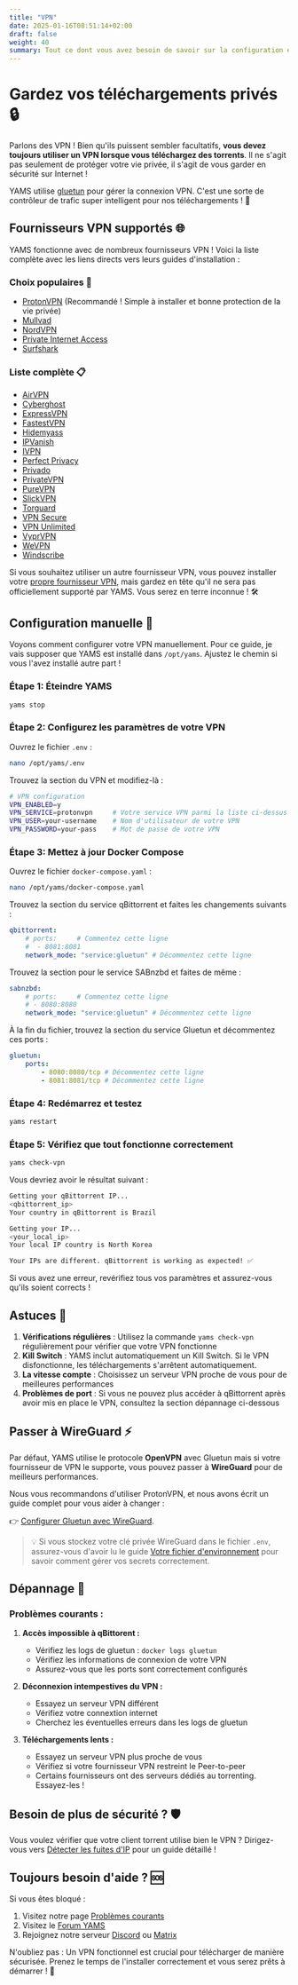 ```yaml
---
title: "VPN"
date: 2025-01-16T08:51:14+02:00
draft: false
weight: 40
summary: Tout ce dont vous avez besoin de savoir sur la configuration et l'utilisation d'un VPN avec YAMS
---
```


# Gardez vos téléchargements privés 🔒

Parlons des VPN ! Bien qu'ils puissent sembler facultatifs, **vous devez toujours utiliser un VPN lorsque vous téléchargez des torrents**. Il ne s'agit pas seulement de protéger votre vie privée, il s'agit de vous garder en sécurité sur Internet !

YAMS utilise [gluetun](https://github.com/qdm12/gluetun) pour gérer la connexion VPN. C'est une sorte de contrôleur de trafic super intelligent pour nos téléchargements ! 🚦

## Fournisseurs VPN supportés 🌐

YAMS fonctionne avec de nombreux fournisseurs VPN ! Voici la liste complète avec les liens directs vers leurs guides d'installation :

### Choix populaires 🌟

-   [ProtonVPN](https://github.com/qdm12/gluetun-wiki/blob/main/setup/providers/protonvpn.md) (Recommandé ! Simple à installer et bonne protection de la vie privée)
-   [Mullvad](https://github.com/qdm12/gluetun-wiki/blob/main/setup/providers/mullvad.md)
-   [NordVPN](https://github.com/qdm12/gluetun-wiki/blob/main/setup/providers/nordvpn.md)
-   [Private Internet Access](https://github.com/qdm12/gluetun-wiki/blob/main/setup/providers/private-internet-access.md)
-   [Surfshark](https://github.com/qdm12/gluetun-wiki/blob/main/setup/providers/surfshark.md)

### Liste complète 📋

-   [AirVPN](https://github.com/qdm12/gluetun-wiki/blob/main/setup/providers/airvpn.md)
-   [Cyberghost](https://github.com/qdm12/gluetun-wiki/blob/main/setup/providers/cyberghost.md)
-   [ExpressVPN](https://github.com/qdm12/gluetun-wiki/blob/main/setup/providers/expressvpn.md)
-   [FastestVPN](https://github.com/qdm12/gluetun-wiki/blob/main/setup/providers/fastestvpn.md)
-   [Hidemyass](https://github.com/qdm12/gluetun-wiki/blob/main/setup/providers/hidemyass.md)
-   [IPVanish](https://github.com/qdm12/gluetun-wiki/blob/main/setup/providers/ipvanish.md)
-   [IVPN](https://github.com/qdm12/gluetun-wiki/blob/main/setup/providers/ivpn.md)
-   [Perfect Privacy](https://github.com/qdm12/gluetun-wiki/blob/main/setup/providers/perfect-privacy.md)
-   [Privado](https://github.com/qdm12/gluetun-wiki/blob/main/setup/providers/privado.md)
-   [PrivateVPN](https://github.com/qdm12/gluetun-wiki/blob/main/setup/providers/privatevpn.md)
-   [PureVPN](https://github.com/qdm12/gluetun-wiki/blob/main/setup/providers/purevpn.md)
-   [SlickVPN](https://github.com/qdm12/gluetun-wiki/blob/main/setup/providers/slickvpn.md)
-   [Torguard](https://github.com/qdm12/gluetun-wiki/blob/main/setup/providers/torguard.md)
-   [VPN Secure](https://github.com/qdm12/gluetun-wiki/blob/main/setup/providers/vpn-secure.md)
-   [VPN Unlimited](https://github.com/qdm12/gluetun-wiki/blob/main/setup/providers/vpn-unlimited.md)
-   [VyprVPN](https://github.com/qdm12/gluetun-wiki/blob/main/setup/providers/vyprvpn.md)
-   [WeVPN](https://github.com/qdm12/gluetun-wiki/blob/main/setup/providers/wevpn.md)
-   [Windscribe](https://github.com/qdm12/gluetun-wiki/blob/main/setup/providers/windscribe.md)

Si vous souhaitez utiliser un autre fournisseur VPN, vous pouvez installer votre [propre fournisseur VPN](https://github.com/qdm12/gluetun-wiki/blob/main/setup/providers/custom.md), mais gardez en tête qu'il ne sera pas officiellement supporté par YAMS. Vous serez en terre inconnue ! 🛠️

## Configuration manuelle 🔧

Voyons comment configurer votre VPN manuellement. Pour ce guide, je vais supposer que YAMS est installé dans `/opt/yams`. Ajustez le chemin si vous l'avez installé autre part !

### Étape 1: Éteindre YAMS

```bash
yams stop
```

### Étape 2: Configurez les paramètres de votre VPN

Ouvrez le fichier `.env` :

```bash
nano /opt/yams/.env
```

Trouvez la section du VPN et modifiez-là :

```bash
# VPN configuration
VPN_ENABLED=y
VPN_SERVICE=protonvpn     # Votre service VPN parmi la liste ci-dessus
VPN_USER=your-username    # Nom d'utilisateur de votre VPN
VPN_PASSWORD=your-pass    # Mot de passe de votre VPN
```

### Étape 3: Mettez à jour Docker Compose

Ouvrez le fichier `docker-compose.yaml` :

```bash
nano /opt/yams/docker-compose.yaml
```

Trouvez la section du service qBittorrent et faites les changements suivants :

```yaml
qbittorrent:
    # ports:     # Commentez cette ligne
    #  - 8081:8081
    network_mode: "service:gluetun" # Décommentez cette ligne
```

Trouvez la section pour le service SABnzbd et faites de même :

```yaml
sabnzbd:
    # ports:     # Commentez cette ligne
    # - 8080:8080
    network_mode: "service:gluetun" # Décommentez cette ligne
```

À la fin du fichier, trouvez la section du service Gluetun et décommentez ces ports :

```yaml
gluetun:
    ports:
        - 8080:8080/tcp # Décommentez cette ligne
        - 8081:8081/tcp # Décommentez cette ligne
```

### Étape 4: Redémarrez et testez

```bash
yams restart
```

### Étape 5: Vérifiez que tout fonctionne correctement

```bash
yams check-vpn
```

Vous devriez avoir le résultat suivant :

```bash
Getting your qBittorrent IP...
<qbittorrent_ip>
Your country in qBittorrent is Brazil

Getting your IP...
<your_local_ip>
Your local IP country is North Korea

Your IPs are different. qBittorrent is working as expected! ✅
```

Si vous avez une erreur, revérifiez tous vos paramètres et assurez-vous qu'ils soient corrects !

## Astuces 🎯

1. **Vérifications régulières** : Utilisez la commande `yams check-vpn` régulièrement pour vérifier que votre VPN fonctionne
2. **Kill Switch** : YAMS inclut automatiquement un Kill Switch. Si le VPN disfonctionne, les téléchargements s'arrêtent automatiquement.
3. **La vitesse compte** : Choisissez un serveur VPN proche de vous pour de meilleures performances
4. **Problèmes de port** : Si vous ne pouvez plus accéder à qBittorrent après avoir mis en place le VPN, consultez la section dépannage ci-dessous

## Passer à WireGuard ⚡

Par défaut, YAMS utilise le protocole **OpenVPN** avec Gluetun mais si votre fournisseur de VPN le supporte, vous pouvez passer à **WireGuard** pour de meilleurs performances.

Nous vous recommandons d'utiliser ProtonVPN, et nous avons écrit un guide complet pour vous aider à changer :

👉 [Configurer Gluetun avec WireGuard](/advanced/wireguard/).

> 💡 Si vous stockez votre clé privée WireGuard dans le fichier `.env`, assurez-vous d'avoir lu le guide [Votre fichier d'environnement](/advanced/env-file/) pour savoir comment gérer vos secrets correctement.

## Dépannage 🔧

### Problèmes courants :

1. **Accès impossible à qBittorent :**

    - Vérifiez les logs de gluetun : `docker logs gluetun`
    - Vérifiez les informations de connexion de votre VPN
    - Assurez-vous que les ports sont correctement configurés

2. **Déconnexion intempestives du VPN :**

    - Essayez un serveur VPN différent
    - Vérifiez votre connextion internet
    - Cherchez les éventuelles erreurs dans les logs de gluetun

3. **Téléchargements lents :**
    - Essayez un serveur VPN plus proche de vous
    - Vérifiez si votre fournisseur VPN restreint le Peer-to-peer
    - Certains fournisseurs ont des serveurs dédiés au torrenting. Essayez-les !

## Besoin de plus de sécurité ? 🛡️

Vous voulez vérifier que votre client torrent utilise bien le VPN ? Dirigez-vous vers [Détecter les fuites d'IP](/advanced/torrenting/#la-sécurité-dabord--détecter-les-fuites-dip-) pour un guide détaillé !

## Toujours besoin d'aide ? 🆘

Si vous êtes bloqué :

1. Visitez notre page [Problèmes courants](/faqs/common-errors/)
2. Visitez le [Forum YAMS](https://forum.yams.media)
3. Rejoignez notre serveur [Discord](https://discord.gg/Gwae3tNMST) ou [Matrix](https://matrix.to/#/#yams-space:rogs.me)

N'oubliez pas : Un VPN fonctionnel est crucial pour télécharger de manière sécurisée. Prenez le temps de l'installer correctement et vous serez prêts à démarrer ! 🚀
